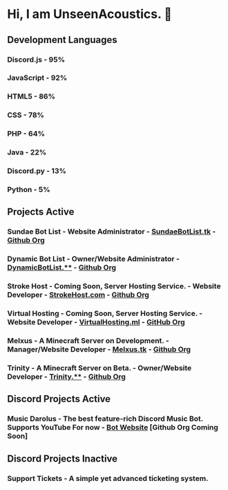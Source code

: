 # Hi, I am UnseenAcoustics. 👋

## Development Languages
### Discord.js - 95%
### JavaScript - 92%
### HTML5 - 86%
### CSS - 78%
### PHP - 64%
### Java - 22%
### Discord.py - 13%
### Python - 5%

## Projects Active
### Sundae Bot List - Website Administrator - [SundaeBotList.tk](https://sundaebotlist.tk/) - [Github Org](https://github.com/Sundae-Bot-List)
### Dynamic Bot List - Owner/Website Administrator - [DynamicBotList.**](https://dynamicbotlist.**/) - [Github Org](https://github.com/DynamicBotList)
### Stroke Host - Coming Soon, Server Hosting Service. - Website Developer - [StrokeHost.com](https://strokehost.com) - [Github Org](https://github.com/StrokeHosting)
### Virtual Hosting - Coming Soon, Server Hosting Service. - Website Developer - [VirtualHosting.ml](https://virtualhosting.ml) - [GitHub Org](https://github.com/VirtualMCHosting)
### Melxus - A Minecraft Server on Development. - Manager/Website Developer - [Melxus.tk](https://melxus.tk) - [Github Org](https://github.com/TrinityMC)
### Trinity - A Minecraft Server on Beta. - Owner/Website Developer - [Trinity.**](https://trinity.**) - [Github Org](https://github.com/Melxus)

## Discord Projects Active
### Music Darolus - The best feature-rich Discord Music Bot. Supports YouTube For now - [Bot Website](https://musicdarolus.tk/) [Github Org Coming Soon]

## Discord Projects Inactive
### Support Tickets - A simple yet advanced ticketing system.

<!--
**UnseenAcoustics/UnseenAcoustics** is a ✨ _special_ ✨ repository because its `README.md` (this file) appears on your GitHub profile.

Here are some ideas to get you started:

- 🔭 I’m currently working on ...
- 🌱 I’m currently learning ...
- 👯 I’m looking to collaborate on ...
- 🤔 I’m looking for help with ...
- 💬 Ask me about ...
- 📫 How to reach me: ...
- 😄 Pronouns: ...
- ⚡ Fun fact: ...
-->
